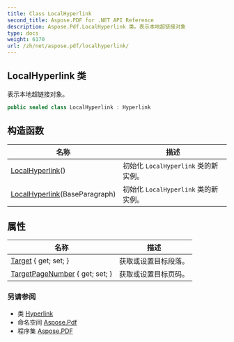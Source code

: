 ```yaml
---
title: Class LocalHyperlink
second_title: Aspose.PDF for .NET API Reference
description: Aspose.Pdf.LocalHyperlink 类。表示本地超链接对象
type: docs
weight: 6170
url: /zh/net/aspose.pdf/localhyperlink/
---
```

## LocalHyperlink 类

表示本地超链接对象。

```csharp
public sealed class LocalHyperlink : Hyperlink
```

## 构造函数

| 名称 | 描述 |
| --- | --- |
| [LocalHyperlink](localhyperlink/#constructor)() | 初始化 `LocalHyperlink` 类的新实例。 |
| [LocalHyperlink](localhyperlink/#constructor_1)(BaseParagraph) | 初始化 `LocalHyperlink` 类的新实例。 |

## 属性

| 名称 | 描述 |
| --- | --- |
| [Target](../../aspose.pdf/localhyperlink/target/) { get; set; } | 获取或设置目标段落。 |
| [TargetPageNumber](../../aspose.pdf/localhyperlink/targetpagenumber/) { get; set; } | 获取或设置目标页码。 |

### 另请参阅

* 类 [Hyperlink](../hyperlink/)
* 命名空间 [Aspose.Pdf](../../aspose.pdf/)
* 程序集 [Aspose.PDF](../../)